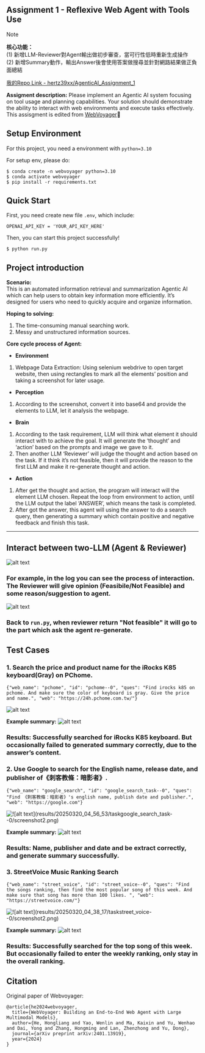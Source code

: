 ## Assignment 1 - Reflexive Web Agent with Tools Use ##
> [!note]
> **核心功能：**<br>
> (1) 新增LLM-Reviewer對Agent輸出做初步審查，當可行性低時重新生成操作<br>
> (2) 新增Summary動作，輸出Answer後會使用答案做搜尋並針對網路結果做正負面總結<br>
>
> [我的Repo Link - hertz39xx/AgenticAI_Assignment_1](https://github.com/hertz39xx/AgenticAI_Assignment_1)
> 
**Assigment description:** Please implement an Agentic AI system focusing on tool usage and planning capabilities. Your solution should demonstrate the ability to interact with web environments and execute tasks effectively.<br>
This assisgment is edited from [WebVoyager](https://github.com/MinorJerry/WebVoyager)🫡

## Setup Environment ##
For this project, you need a environment with <code>python=3.10</code>

For setup env, please do:
```
$ conda create -n webvoyager python=3.10
$ conda activate webvoyager
$ pip install -r requirements.txt
```

## Quick Start ## 
First, you need create new file <code>.env</code>, which include:
```
OPENAI_API_KEY = 'YOUR_API_KEY_HERE'
```

Then, you can start this project successfully!
```
$ python run.py
```

## Project introduction ##
**Scenario:** </br>
This is an automated information retrieval and summarization Agentic AI which can help users to obtain key information more efficiently. It’s designed for users who need to quickly acquire and organize information.

**Hoping to solving:**</br>
1.	The time-consuming manual searching work.
2.	Messy and unstructured information sources.

**Core cycle process of Agent:** </br>
- **Environment**
1.	Webpage Data Extraction: Using selenium webdrive to open target website, then using rectangles to mark all the elements’ position and taking a screenshot for later usage.
- **Perception**
1.	According to the screenshot, convert it into base64 and provide the elements to LLM, let it analysis the webpage.
- **Brain**
1. According to the task requirement, LLM will think what element it should interact with to achieve the goal. It will generate the ‘thought’ and ‘action’ based on the prompts and image we gave to it.
1. Then another LLM ‘Reviewer’ will judge the thought and action based on the task. If it think it’s not feasible, then it will provide the reason to the first LLM and make it re-generate thought and action.
- **Action**
1. After get the thought and action, the program will interact will the element LLM chosen. Repeat the loop from environment to action, until the LLM output the label ‘ANSWER’, which means the task is completed.
2. After got the answer, this agent will using the answer to do a search query, then generating a summary which contain positive and negative feedback and finish this task.
---
## Interact between two-LLM (Agent & Reviewer)
![alt text](image-3.png)
### For example, in the log you can see the process of interaction. The Reviewer will give opinion (Feasibile/Not Feasible) and some reason/suggestion to agent.
![alt text](image-7.png)
### Back to <code>run.py</code>, when reviewer return "Not feasible" it will go to the part which ask the agent re-generate.

## Test Cases ###
### 1. Search the price and product name for the iRocks K85 keyboard(Gray) on PChome.
```
{"web_name": "pchome", "id": "pchome--0", "ques": "Find irocks k85 on pchome. And make sure the color of keyboard is gray. Give the price and name.", "web": "https://24h.pchome.com.tw/"}
```
![alt text](results/20250320_04_38_17/taskpchome--0/screenshot2.png)

**Example summary:**
![alt text](image-6.png)
### Results: Successfully searched for iRocks K85 keyboard. But occasionally failed to generated summary correctly, due to the answer’s content.

### 2. Use Google to search for the English name, release date, and publisher of《刺客教條：暗影者》.
```
{"web_name": "google_search", "id": "google_search_task--0", "ques": "Find 《刺客教條：暗影者》's english name, publish date and publisher.", "web": "https://google.com"}
```
![!\[alt text\](results/20250320_04_56_53/taskgoogle_search_task--0/screenshot2.png)
](results/20250320_13_27_29/taskgoogle_search_task--0/screenshot2.png)

**Example summary:**
![alt text](image-4.png)
### Results: Name, publisher and date and be extract correctly, and generate summary successfully.

### 3. StreetVoice Music Ranking Search
```
{"web_name": "street_voice", "id": "street_voice--0", "ques": "Find the songs ranking, then find the most popular song of this week. And make sure that song has more than 100 likes. ", "web": "https://streetvoice.com/"}
```
![!\[alt text\](results/20250320_04_38_17/taskstreet_voice--0/screenshot2.png)](results/20250320_13_29_16/taskstreet_voice--0/screenshot3.png)

**Example summary:**
![alt text](image-5.png)
### Results: Successfully searched for the top song of this week. But occasionally failed to enter the weekly ranking, only stay in the overall ranking.

## Citation
Original paper of Webvoyager:
```
@article{he2024webvoyager,
  title={WebVoyager: Building an End-to-End Web Agent with Large Multimodal Models},
  author={He, Hongliang and Yao, Wenlin and Ma, Kaixin and Yu, Wenhao and Dai, Yong and Zhang, Hongming and Lan, Zhenzhong and Yu, Dong},
  journal={arXiv preprint arXiv:2401.13919},
  year={2024}
}
```